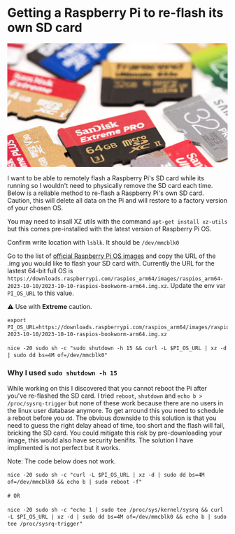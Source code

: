 # Getting a Raspberry Pi to re-flash its own SD card

<p align="center">
  <img width="auto" src="https://raw.githubusercontent.com/anthonybudd/anthonybudd/main/img/sd-cards.png" alt="SD Cards">
</p>

I want to be able to remotely flash a Raspberry Pi's SD card while its running so I wouldn't need to physically remove the SD card each time. Below is a reliable method to re-flash a Raspberry Pi's own SD card. Caution, this will delete all data on the Pi and will restore to a factory version of your chosen OS.

You may need to insall XZ utils with the command `apt-get install xz-utils` but this comes pre-installed with the latest version of Raspberry Pi OS.

Confirm write location with `lsblk`. It should be `/dev/mmcblk0`

Go to the list of [official Raspberry Pi OS images](https://www.raspberrypi.com/software/operating-systems/) and copy the URL of the .img you would like to flash your SD card with. Currently the URL for the lastest 64-bit full OS is `https://downloads.raspberrypi.com/raspios_arm64/images/raspios_arm64-2023-10-10/2023-10-10-raspios-bookworm-arm64.img.xz`. Update the env var `PI_OS_URL` to this value.

⚠️ Use with <b>Extreme</b> caution.
```
export PI_OS_URL=https://downloads.raspberrypi.com/raspios_arm64/images/raspios_arm64-2023-10-10/2023-10-10-raspios-bookworm-arm64.img.xz

nice -20 sudo sh -c "sudo shutdown -h 15 && curl -L $PI_OS_URL | xz -d | sudo dd bs=4M of=/dev/mmcblk0"
```

### Why I used `sudo shutdown -h 15`
While working on this I discovered that you cannot reboot the Pi after you've re-flashed the SD card. I tried `reboot`, `shutdown` and  `echo b > /proc/sysrq-trigger` but none of these work because there are no users in the linux user database anymore. To get arround this you need to schedule a reboot before you `dd`. The obvious downside to this solution is that you need to guess the right delay ahead of time, too short and the flash will fail, bricking the SD card. You could mitigate this risk by pre-downloading your image, this would also have security benifits. The solution I have implimented is not perfect but it works.

Note: The code below does not work.
```
nice -20 sudo sh -c "curl -L $PI_OS_URL | xz -d | sudo dd bs=4M of=/dev/mmcblk0 && echo b | sudo reboot -f"

# OR 

nice -20 sudo sh -c "echo 1 | sudo tee /proc/sys/kernel/sysrq && curl -L $PI_OS_URL | xz -d | sudo dd bs=4M of=/dev/mmcblk0 && echo b | sudo tee /proc/sysrq-trigger"
```